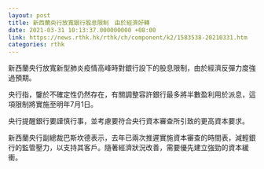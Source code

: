 ```yaml
---
layout: post
title: 新西蘭央行放寬銀行股息限制　由於經濟好轉
date: 2021-03-31 10:13:37.000000000 +08:00
link: https://news.rthk.hk/rthk/ch/component/k2/1583538-20210331.htm
categories: rthk
---
```


新西蘭央行放寬新型肺炎疫情高峰時對銀行設下的股息限制，由於經濟反彈力度強過預期。

央行指，鑒於不確定性仍然存在，有關調整容許銀行最多將半數盈利用於派息，這項限制將實施至明年7月1日。

央行提醒銀行要謹慎行事，並考慮要符合央行資本審查所引致的更高資本要求。

新西蘭央行副總裁巴斯坎德表示，去年已兩次推遲實施資本審查的時間表，減輕銀行的監管壓力，以支持其客戶。隨著經濟狀況改善，需要優先建立強勁的資本緩衝。
